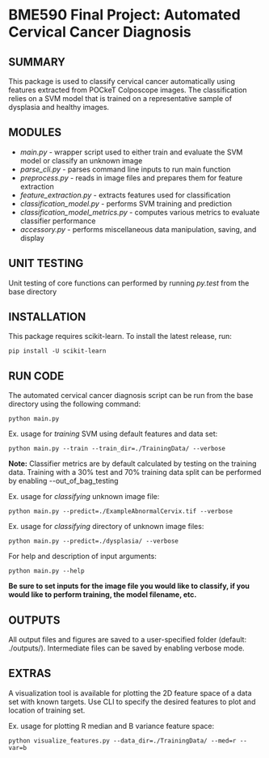 # BME590 Final Project: Automated Cervical Cancer Diagnosis

## SUMMARY
This package is used to classify cervical cancer automatically using features extracted from POCkeT Colposcope images. The classification relies on a SVM model that is trained on a representative sample of dysplasia and healthy images.

## MODULES
* *main.py* - wrapper script used to either train and evaluate the SVM model or classify an unknown image
* *parse_cli.py* - parses command line inputs to run main function
* *preprocess.py* - reads in image files and prepares them for feature extraction
* *feature_extraction.py* - extracts features used for classification
* *classification_model.py* - performs SVM training and prediction
* *classification_model_metrics.py* - computes various metrics to evaluate classifier performance
* *accessory.py* - performs miscellaneous data manipulation, saving, and display

## UNIT TESTING
Unit testing of core functions can performed by running *py.test* from the base directory

## INSTALLATION
This package requires scikit-learn. To install the latest release, run:
```
pip install -U scikit-learn
```

## RUN CODE
The automated cervical cancer diagnosis script can be run from the base directory using the following command:
```
python main.py
```

Ex. usage for _training_ SVM using default features and data set:
```
python main.py --train --train_dir=./TrainingData/ --verbose
```
**Note:** Classifier metrics are by default calculated by testing on the training data. Training with a 30% test and 70% training data split can be performed by enabling --out_of_bag_testing

Ex. usage for _classifying_ unknown image file:
```
python main.py --predict=./ExampleAbnormalCervix.tif --verbose
```
Ex. usage for _classifying_ directory of unknown image files:
```
python main.py --predict=./dysplasia/ --verbose
```
For help and description of input arguments:
```
python main.py --help
```
**Be sure to set inputs for the image file you would like to classify, if you would like to perform training, the model filename, etc.**

## OUTPUTS
All output files and figures are saved to a user-specified folder (default: ./outputs/). Intermediate files can be saved by enabling verbose mode.

## EXTRAS
A visualization tool is available for plotting the 2D feature space of a data set with known targets. Use CLI to specify the desired features to plot and location of training set.

Ex. usage for plotting R median and B variance feature space:
```
python visualize_features.py --data_dir=./TrainingData/ --med=r --var=b
```
